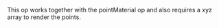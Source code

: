 This op works together with the pointMaterial op and also requires a xyz array to render the points. 
